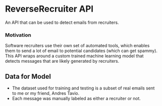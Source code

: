 # ReverseRecruiter API

An API that can be used to detect emails from recruiters.

### Motivation

Software recruiters use their own set of automated tools, which enables them to send a lot of email to potential candidates (which can get spammy). This API wraps around a custom trained machine learning model that detects messages that are likely generated by recruiters.

## Data for Model

- The dataset used for training and testing is a subset of real emails sent to me or my friend, Andres Tavio.
- Each message was manually labeled as either a recruiter or not.



